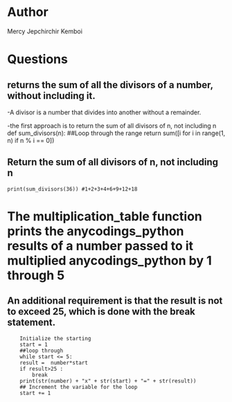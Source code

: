 # Author

Mercy Jepchirchir Kemboi

# Questions

## returns the sum of all the divisors of a number, without including it.
-A divisor is a number that divides into another without a remainder.

-the first approach is to return the sum of all divisors of n, not including n
      def sum_divisors(n):
      ##Loop through the range
      return sum([i for i in range(1, n)
                if n % i == 0])

## Return the sum of all divisors of n, not including n
    print(sum_divisors(36)) #1+2+3+4+6+9+12+18

# The multiplication_table function prints the anycodings_python results of a number passed to it multiplied anycodings_python by 1 through 5

## An additional requirement is that the result is not to exceed 25, which is done with the break statement.
       
        Initialize the starting
        start = 1
        ##loop through
        while start <= 5:
		result =  number*start
		if result>25 :
			break
		print(str(number) + "x" + str(start) + "=" + str(result))
		## Increment the variable for the loop
		start += 1